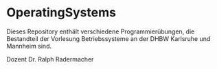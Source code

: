 # OperatingSystems

Dieses Repository enthält verschiedene Programmierübungen, die Bestandteil der Vorlesung Betriebssysteme an der DHBW Karlsruhe und Mannheim sind.

Dozent Dr. Ralph Radermacher
